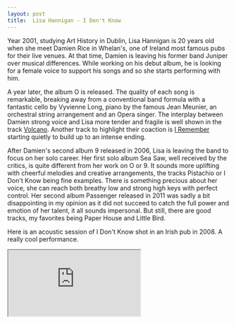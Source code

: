 ```yaml
---
layout: post
title:  Lisa Hannigan - I Don't Know
---
```


Year 2001, studying Art History in Dublin, Lisa Hannigan is 20 years old when she meet Damien Rice in  Whelan's, one of Ireland most famous pubs for their live venues. At that time, Damien is leaving his former band Juniper over musical differences. While working on his debut album, he is looking for a female voice to support his songs and so she starts performing with him.

A year later, the album O is released. The quality of each song is remarkable, breaking away from a conventional band formula with a fantastic cello by Vyvienne Long, piano by the famous Jean Meunier, an orchestral string arrangement and an Opera singer. The interplay between Damien strong voice and Lisa more tender and fragile  is well shown in the track <a target="_blank" href="http://www.youtube.com/watch?v=hY4IBVolt2w">Volcano</a>. Another track to highlight their coaction is <a target="_blank" href="http://www.youtube.com/watch?v=YQ1ZL0gBH1M">I Remember</a> starting quietly to build up to an intense ending.

After Damien's second album 9 released in 2006, Lisa is leaving the band to focus on her solo career. Her first solo album Sea Saw, well received by the critics, is quite different from her work on O or 9. It sounds more uplifting with cheerful melodies and creative arrangements, the tracks Pistachio or I Don't Know being fine examples. There is something precious about her voice, she can reach both breathy low and strong high keys with perfect control.
Her second album Passenger released in 2011 was sadly a bit disappointing in my opinion as it did not succeed to catch the full power and emotion of her talent, it all sounds impersonal. But still, there are good tracks, my favorites being Paper House and Little Bird.

Here is an acoustic session of I Don't Know shot in an Irish pub in 2008. A really cool performance. <div class="iframe-container"><iframe src="http://www.youtube.com/embed/7WwaPv1rZiQ" allowfullscreen></iframe></div>
